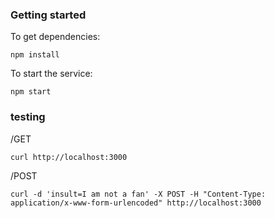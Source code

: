 ### Getting started 

To get dependencies:
```
npm install
```

To start the service:
```
npm start
```

### testing 
/GET
```
curl http://localhost:3000
```


/POST
```
curl -d 'insult=I am not a fan' -X POST -H "Content-Type: application/x-www-form-urlencoded" http://localhost:3000
```